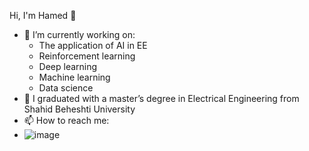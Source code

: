Hi, I'm Hamed 👋
- 🔭 I’m currently working on:
    - The application of AI in EE
    - Reinforcement learning
    - Deep learning
    - Machine learning
    - Data science
- 🌱 I graduated with a master’s degree in Electrical Engineering from Shahid Beheshti University
- 📫 How to reach me: 
- ![image]({https://img.shields.io/badge/LinkedIn-0077B5?style=for-the-badge&logo=linkedin&logoColor=white}) 
